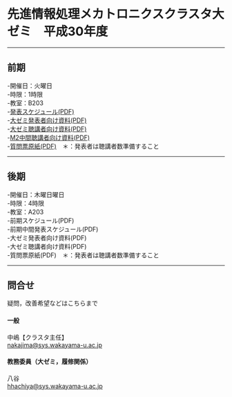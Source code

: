 ﻿# 先進情報処理メカトロニクスクラスタ大ゼミ　平成30年度  
***  
## 前期  
-開催日：火曜日  
-時限：1時限  
-教室：B203  
-[発表スケジュール(PDF)](https://github.com/hhachiya/AdvancedInformaticsMechatronics/blob/master/2018schedule_schedule.pdf)  
-[大ゼミ発表者向け資料(PDF)](https://github.com/hhachiya/AdvancedInformaticsMechatronics/blob/master/2018schedule_presenter.pdf)  
-[大ゼミ聴講者向け資料(PDF)](https://github.com/hhachiya/AdvancedInformaticsMechatronics/blob/master/2018schedule_audience.pdf)  
-[M2中間聴講者向け資料(PDF)](https://github.com/hhachiya/AdvancedInformaticsMechatronics/blob/master/2018schedule_M2_presenter.pdf)  
-[質問票原紙(PDF)](https://github.com/hhachiya/AdvancedInformaticsMechatronics/blob/master/questionnaire.pdf)　＊：発表者は聴講者数準備すること  
  
***  
## 後期  
-開催日：木曜日曜日  
-時限：4時限  
-教室：A203  
-前期スケジュール(PDF)  
-前期中間発表スケジュール(PDF)  
-大ゼミ発表者向け資料(PDF)  
-大ゼミ聴講者向け資料(PDF)  
-質問票原紙(PDF)　＊：発表者は聴講者数準備すること  

***  
## 問合せ  
疑問，改善希望などはこちらまで  
  
#### 一般  
中嶋【クラスタ主任】  
nakajima@sys.wakayama-u.ac.jp  

#### 教務委員（大ゼミ，履修関係）
八谷  
hhachiya@sys.wakayama-u.ac.jp  
